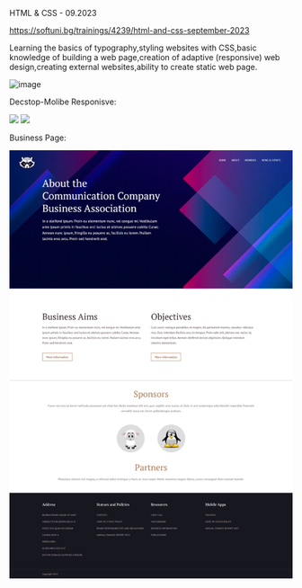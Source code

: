 HTML & CSS - 09.2023

https://softuni.bg/trainings/4239/html-and-css-september-2023

Learning the basics of typography,styling websites with CSS,basic knowledge of building a web page,creation of adaptive (responsive) web design,creating external websites,ability to create static web page.

![image](https://user-images.githubusercontent.com/114032977/191654383-66852f3f-ead9-4ef0-8b51-feb0dea131eb.png)

 Decstop-Molibe Responisve:

<img src="https://github.com/niki9011/HTML-CSS/blob/main/EXAM/02.BookStore_Description/screenshot-desktop.png"/>
<img src="https://github.com/niki9011/HTML-CSS/blob/main/EXAM/02.BookStore_Description/screenshot-mobile.png"/>

Business Page:

<img src="https://github.com/niki9011/HTML-CSS/blob/main/EXAM/03.Business/screenshot.png"/>
